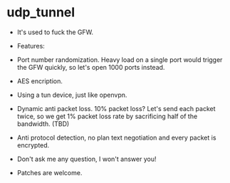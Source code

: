 # udp_tunnel
- It's used to fuck the GFW.
- Features:
 - Port number randomization. Heavy load on a single port would trigger the GFW quickly, so let's open 1000 ports instead.
 - AES encription.
 - Using a tun device, just like openvpn.
 - Dynamic anti packet loss. 10% packet loss? Let's send each packet twice, so we get 1% packet loss rate by sacrificing half of the bandwidth. (TBD)
 - Anti protocol detection, no plan text negotiation and every packet is encrypted.

- Don't ask me any question, I won't answer you!
- Patches are welcome.
